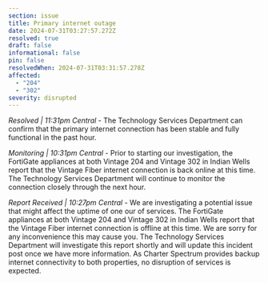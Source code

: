 ```yaml
---
section: issue
title: Primary internet outage
date: 2024-07-31T03:27:57.272Z
resolved: true
draft: false
informational: false
pin: false
resolvedWhen: 2024-07-31T03:31:57.278Z
affected:
  - "204"
  - "302"
severity: disrupted
---
```

*Resolved | 11:31pm Central* - The Technology Services Department can confirm that the primary internet connection has been stable and fully functional in the past hour.

*Monitoring | 10:31pm Central* - Prior to starting our investigation, the FortiGate appliances at both Vintage 204 and Vintage 302 in Indian Wells report that the Vintage Fiber internet connection is back online at this time. The Technology Services Department will continue to monitor the connection closely through the next hour.

*Report Received | 10:27pm Central* - We are investigating a potential issue that might affect the uptime of one our of services. The FortiGate appliances at both Vintage 204 and Vintage 302 in Indian Wells report that the Vintage Fiber internet connection is offline at this time. We are sorry for any inconvenience this may cause you. The Technology Services Department will investigate this report shortly and will update this incident post once we have more information. As Charter Spectrum provides backup internet connectivity to both properties, no disruption of services is expected.